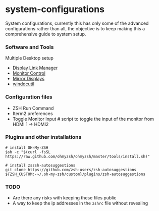 # system-configurations

System configurations, currently this has only some of the advanced configurations rather than all, the objective is to keep making this a comprehensive guide to system setup.

### Software and Tools

Multiple Desktop setup
- [Display Link Manager](https://www.synaptics.com/products/displaylink-graphics/downloads/macos)
- [Monitor Control](https://github.com/MonitorControl/MonitorControl)
- [Mirror Displays](https://github.com/fcanas/mirror-displays)
- [winddcutil](https://github.com/scottaxcell/winddcutil)

### Configuration files

- ZSH Run Command
- Iterm2 preferences
- Toggle Monitor Input # script to toggle the input of the monitor from HDMI 1 -> HDMI2


### Plugins and other installations
 
```
# install OH-My-ZSH
$sh -c "$(curl -fsSL https://raw.github.com/ohmyzsh/ohmyzsh/master/tools/install.sh)"

# install zszsh-autosuggestions
git clone https://github.com/zsh-users/zsh-autosuggestions ${ZSH_CUSTOM:-~/.oh-my-zsh/custom}/plugins/zsh-autosuggestions
```

### TODO

- Are there any risks with keeping these files public
- A way to keep the ip addresses in the `zshrc` file without revealing